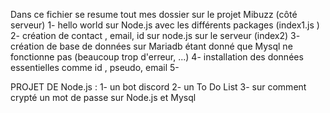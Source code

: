 Dans ce fichier se resume tout mes dossier sur le projet Mibuzz (côté serveur)
1- hello world sur Node.js avec les différents packages (index1.js )
2- création de contact , email, id sur node.js sur le serveur (index2)
3- création de base de données sur Mariadb étant donné que Mysql ne fonctionne pas (beaucoup trop d'erreur, ...)
4- installation des données essentielles comme id , pseudo, email
5-

PROJET DE Node.js :
1- un bot discord
2- un To Do List
3- sur comment crypté un mot de passe sur Node.js et Mysql

